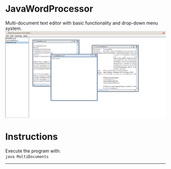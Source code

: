 # JavaWordProcessor
Multi-document text editor with basic functionality and drop-down menu system.
<img src="https://github.com/kevinblighe/JavaWordProcessor/blob/master/MultiDocument.png">

<h1>Instructions</h1>
Execute the program with:
<br>
<code>java MultiDocuments</code>
<hr>
